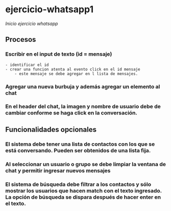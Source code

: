 # ejercicio-whatsapp1
*Inicio ejercicio whatsapp*
## Procesos
### Escribir en el input de texto (id = mensaje)
    - identificar el id
    - crear una funcion atenta al evento click en el id mensaje 
        - este mensaje se debe agregar en l lista de mensajes.
        
### Agregar una nueva burbuja y además agregar un elemento al chat
### En el header del chat, la imagen y nombre de usuario debe de cambiar conforme se haga click en la conversación.

## Funcionalidades opcionales
### El sistema debe tener una lista de contactos con los que se está conversando. Pueden ser obtenidos de una lista fija.
### Al seleccionar un usuario o grupo se debe limpiar la ventana de chat y permitir ingresar nuevos mensajes
### El sistema de búsqueda debe filtrar a los contactos y sólo mostrar los usuarios que hacen match con el texto ingresado. La opción de búsqueda se dispara después de hacer enter en el texto.
